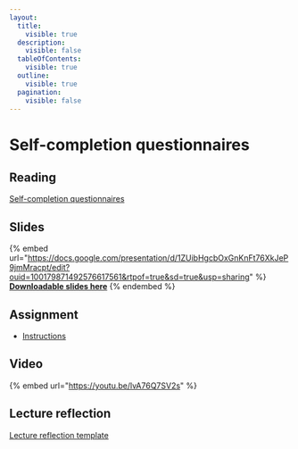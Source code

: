 ```yaml
---
layout:
  title:
    visible: true
  description:
    visible: false
  tableOfContents:
    visible: true
  outline:
    visible: true
  pagination:
    visible: false
---
```


# Self-completion questionnaires

## Reading

[Self-completion questionnaires](https://drive.google.com/file/d/1O1q1s-oPDDUWuZcu6F_dbL_kcCG22gkq/view?usp=sharing)

## Slides

{% embed url="https://docs.google.com/presentation/d/1ZUibHgcbOxGnKnFt76XkJeP9jmMracpt/edit?ouid=100179871492576617561&rtpof=true&sd=true&usp=sharing" %}
[**Downloadable slides here**](https://docs.google.com/presentation/d/1ZUibHgcbOxGnKnFt76XkJeP9jmMracpt/edit?usp=sharing\&ouid=100179871492576617561\&rtpof=true\&sd=true)
{% endembed %}

## Assignment

* [Instructions](https://docs.google.com/document/d/1ZcPxNfYU9xirNoAyqRw5-vbK-IdAc4_h/edit?usp=sharing\&ouid=100179871492576617561\&rtpof=true\&sd=true)

## Video

{% embed url="https://youtu.be/lvA76Q7SV2s" %}

## Lecture reflection

[Lecture reflection template](https://docs.google.com/document/d/1pGQ9FeaaKb3J3xlomPMuqVuRvIJ5GnIJ?rtpof=true\&usp=drive_fs)
